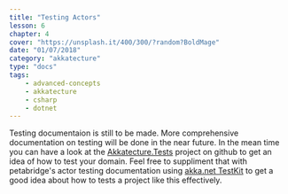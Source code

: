 ```yaml
---
title: "Testing Actors"
lesson: 6
chapter: 4
cover: "https://unsplash.it/400/300/?random?BoldMage"
date: "01/07/2018"
category: "akkatecture"
type: "docs"
tags:
    - advanced-concepts
    - akkatecture
    - csharp
    - dotnet
---
```


Testing documentaion is still to be made. More comprehensive documentation on testing will be done in the near future. In the mean time you can have a look at the [Akkatecture.Tests](https://github.com/Lutando/Akkatecture/tree/master/test/Akkatecture.Tests) project on github to get an idea of how to test your domain. Feel free to suppliment that with petabridge's actor testing documentation using [akka.net TestKit](https://petabridge.com/blog/how-to-unit-test-akkadotnet-actors-akka-testkit/) to get a good idea about how to tests a project like this effectively.
